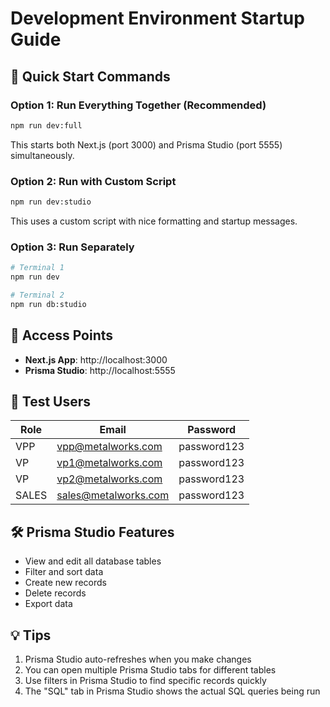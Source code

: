 # Development Environment Startup Guide

## 🚀 Quick Start Commands

### Option 1: Run Everything Together (Recommended)
```bash
npm run dev:full
```
This starts both Next.js (port 3000) and Prisma Studio (port 5555) simultaneously.

### Option 2: Run with Custom Script
```bash
npm run dev:studio
```
This uses a custom script with nice formatting and startup messages.

### Option 3: Run Separately
```bash
# Terminal 1
npm run dev

# Terminal 2
npm run db:studio
```

## 📍 Access Points

- **Next.js App**: http://localhost:3000
- **Prisma Studio**: http://localhost:5555

## 🔑 Test Users

| Role | Email | Password |
|------|-------|----------|
| VPP | vpp@metalworks.com | password123 |
| VP | vp1@metalworks.com | password123 |
| VP | vp2@metalworks.com | password123 |
| SALES | sales@metalworks.com | password123 |

## 🛠️ Prisma Studio Features

- View and edit all database tables
- Filter and sort data
- Create new records
- Delete records
- Export data

## 💡 Tips

1. Prisma Studio auto-refreshes when you make changes
2. You can open multiple Prisma Studio tabs for different tables
3. Use filters in Prisma Studio to find specific records quickly
4. The "SQL" tab in Prisma Studio shows the actual SQL queries being run
